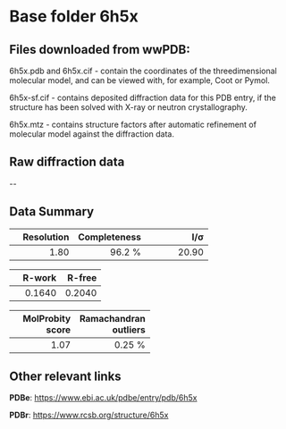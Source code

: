 # Base folder 6h5x

## Files downloaded from wwPDB:

6h5x.pdb and 6h5x.cif - contain the coordinates of the threedimensional molecular model, and can be viewed with, for example, Coot or Pymol.

6h5x-sf.cif - contains deposited diffraction data for this PDB entry, if the structure has been solved with X-ray or neutron crystallography.

6h5x.mtz - contains structure factors after automatic refinement of molecular model against the diffraction data.

## Raw diffraction data

--<br> 

## Data Summary
|   | Resolution | Completeness| I/$\boldsymbol{\sigma}$ |
|---|-------------:|----------------:|--------------:|
|   |1.80|96.2  %|<img width=50/>20.90|

|   | **R-work**| **R-free**   
|---|-------------:|----------------:|           
||0.1640|0.2040|

|   |**MolProbity<br>score**| **Ramachandran<br>outliers** 
|---|-------------:|----------------:|
||1.07|0.25 %|

## Other relevant links 
**PDBe**:  https://www.ebi.ac.uk/pdbe/entry/pdb/6h5x
 
**PDBr**: https://www.rcsb.org/structure/6h5x 

